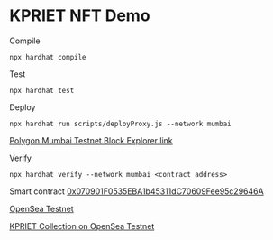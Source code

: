 # KPRIET NFT Demo 

Compile
```
npx hardhat compile
```

Test
```
npx hardhat test
```

Deploy
```
npx hardhat run scripts/deployProxy.js --network mumbai
```

[Polygon Mumbai Testnet Block Explorer link](https://mumbai.polygonscan.com/)

Verify
```
npx hardhat verify --network mumbai <contract address>
```

Smart contract
[0x070901F0535EBA1b45311dC70609Fee95c29646A](https://mumbai.polygonscan.com/address/0x070901F0535EBA1b45311dC70609Fee95c29646A)

[OpenSea Testnet](https://testnets.opensea.io/)

[KPRIET Collection on OpenSea Testnet](https://testnets.opensea.io/collection/workshop-at-kpriet-college-for-insights-about-bl-1)



